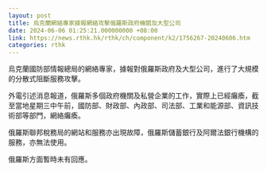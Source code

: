 ```yaml
---
layout: post
title: 烏克蘭網絡專家據報網絡攻擊俄羅斯政府機關及大型公司
date: 2024-06-06 01:25:21.000000000 +08:00
link: https://news.rthk.hk/rthk/ch/component/k2/1756267-20240606.htm
categories: rthk
---
```


烏克蘭國防部情報總局的網絡專家，據報對俄羅斯政府及大型公司，進行了大規模的分散式阻斷服務攻擊。

外電引述消息報道，俄羅斯多個政府機關及私營企業的工作，實際上已經癱瘓，截至當地星期三中午前，國防部、財政部、內政部、司法部、工業和能源部、資訊技術部等部門，網絡癱瘓。

俄羅斯聯邦稅務局的網站和服務亦出現故障，俄羅斯儲蓄銀行及阿爾法銀行機構的服務，亦無法使用。

俄羅斯方面暫時未有回應。

